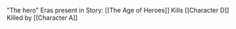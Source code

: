 "The hero"
Eras present in Story:
[[The Age of Heroes]]
Kills [[Character D]]
Killed by [[Character A]]